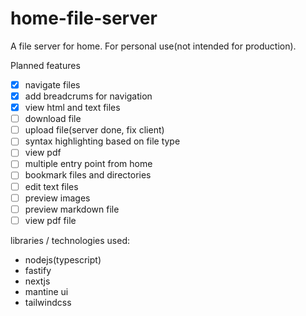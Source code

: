 # home-file-server

A file server for home. For personal use(not intended for production).

Planned features

- [x] navigate files
- [x] add breadcrums for navigation
- [x] view html and text files
- [ ] download file
- [ ] upload file(server done, fix client)
- [ ] syntax highlighting based on file type
- [ ] view pdf
- [ ] multiple entry point from home
- [ ] bookmark files and directories
- [ ] edit text files
- [ ] preview images
- [ ] preview markdown file
- [ ] view pdf file

libraries / technologies used:

- nodejs(typescript)
- fastify
- nextjs
- mantine ui
- tailwindcss
